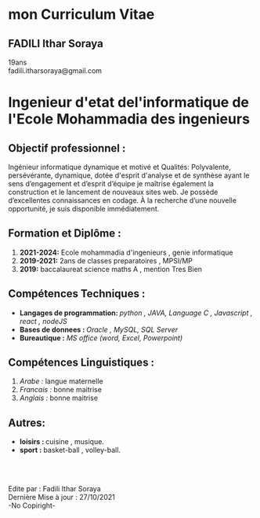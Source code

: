 <!DOCTYPE html>
<html>
    <head> 
        <title> Curriculum Vitae </title>
        <meta charset= "utf-8">   
    </head>
    <body>
        <h1> mon Curriculum Vitae</h1>
         <p> <h2> <strong> FADILI Ithar Soraya  </strong>  </h2>
          19ans <br>
          fadili.itharsoraya@gmail.com
        </p>  
        <h1> Ingenieur d'etat del'informatique de l'Ecole Mohammadia des ingenieurs </h1>
        <aside>
        <h2> Objectif professionnel : </h2>
        <p> Ingénieur informatique dynamique et motivé et Qualités: Polyvalente, persévérante, dynamique,
            dotée d'esprit d'analyse et de synthèse ayant le sens d’engagement et d’esprit d’équipe je 
            maîtrise également la construction et le lancement de nouveaux sites web. Je possède d’excellentes connaissances en codage.
             À la recherche d’une nouvelle opportunité, je suis disponible immédiatement.</p>
        </aside>
        <section>
        <h2> Formation et Diplôme :</h2>  
        <ol>
            <li> <strong > 2021-2024:</strong> Ecole mohammadia d'ingenieurs , genie informatique </li>
            <li> <strong > 2019-2021:</strong> 2ans de classes preparatoires , MPSI/MP </li>
            <li> <strong > 2019:</strong> baccalaureat science maths A , mention Tres Bien </li> 
        </ol>
        </section> 
        <section> 
        <h2>Compétences Techniques : </h2> 
        <ul>
            <li> <strong> Langages de programmation: </strong> <em> python , JAVA, Language C , Javascript , react , nodeJS </em> </li>
            <li><strong> Bases de donnees : </strong><em> Oracle , MySQL, SQL Server </em></li> 
            <li> <strong> Bureautique :</strong> <em> MS office (word, Excel, Powerpoint) </em></li>
        </ul>
        </section>
        <section>
        <h2> Compétences Linguistiques :</h2>
        <ol>
            <li> <em>Arabe :</em> langue maternelle </li>
            <li> <em> Francais :</em> bonne maitrise </li>
            <li> <em> Anglais : </em> bonne maitrise </li>
        </ol>
        </section>
        <section>
        <h2> Autres: </h2>
        <ul>
            <li> <strong >loisirs : </strong> cuisine , musique. </li>
            <li> <strong >sport :</strong> basket-ball , volley-ball.</li>
        </ul>
        <br>
        <br>
        </section>
        <footer> 
        <p>
             Edite par : Fadili Ithar Soraya  <br>
             Dernière Mise à jour : 27/10/2021<br>
             -No Copiright- 
        </p>
        </footer>
    </body>
</html>
